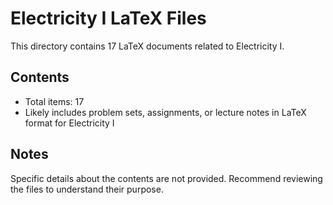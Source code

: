 # Electricity I LaTeX Files

This directory contains 17 LaTeX documents related to Electricity I.

## Contents
- Total items: 17
- Likely includes problem sets, assignments, or lecture notes in LaTeX format for Electricity I

## Notes
Specific details about the contents are not provided. 
Recommend reviewing the files to understand their purpose.
